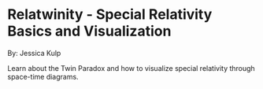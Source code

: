 # Relatwinity - Special Relativity Basics and Visualization
By: Jessica Kulp        

Learn about the Twin Paradox and how to visualize special relativity through space-time diagrams. 
